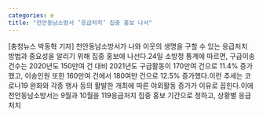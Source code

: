 ```yaml
---
categories: e
title: "천안동남소방서 ‘응급처치’ 집중 홍보 나서"
---
```

[충청뉴스 박동혁 기자] 천안동남소방서가 나와 이웃의 생명을 구할 수 있는 응급처치 방법과 중요성을 알리기 위해 집중 홍보에 나선다.24일 소방청 통계에 따르면, 구급이송 건수는 2020년도 150만여 건 대비 2021년도 구급활동이 170만여 건으로 11.4% 증가했고, 이송인원 또한 160만여 건에서 180여만 건으로 12.5% 증가했다.이런 추세는 코로나19 완화와 각종 행사 등의 활발한 개최에 따른 야외활동 증가가 이유로 꼽힌다.이에 천안동남소방서는 9월과 10월을 119응급처치 집중 홍보 기간으로 정하고, 상황별 응급처치